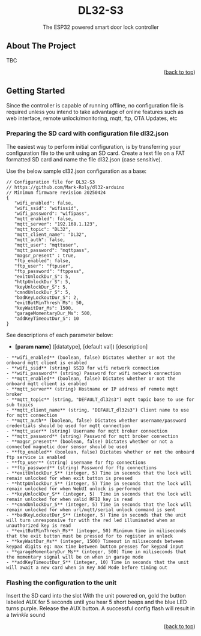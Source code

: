 <a id="readme-top"></a>
  <h1 align="center">DL32-S3</h1>
  <p align="center">
    The ESP32 powered smart door lock controller
    <br />
  </p>

<!-- ABOUT THE PROJECT -->
## About The Project

TBC
<p align="right">(<a href="#readme-top">back to top</a>)</p>

<!-- GETTING STARTED -->
## Getting Started

Since the controller is capable of running offline, no configuration file is required unless you intend to take advantage of online features such as web interface, remote unlock/monitoring, mqtt, ftp, OTA Updates, etc

### Preparing the SD card with configuration file dl32.json
The easiest way to perform initial configuration, is by transferring your configuration file to the unit using an SD card. Create a text file on a FAT formatted SD card and name the file dl32.json (case sensitive).

Use the below sample dl32.json configuration as a base:
 ```   
// Configuration file for DL32-S3
// https://github.com/Mark-Roly/dl32-arduino
// Minimum firmware revision 20250424
{
    "wifi_enabled": false,
    "wifi_ssid": "wifissid",
    "wifi_password": "wifipass",
    "mqtt_enabled": false,
    "mqtt_server": "192.168.1.123",
    "mqtt_topic": "DL32",
    "mqtt_client_name": "DL32",
    "mqtt_auth": false,
    "mqtt_user": "mqttuser",
    "mqtt_password": "mqttpass",
    "magsr_present" : true,
    "ftp_enabled": false,
    "ftp_user": "ftpuser",
    "ftp_password": "ftppass",
    "exitUnlockDur_S": 5,
    "httpUnlockDur_S": 5,
    "keyUnlockDur_S": 5,
    "cmndUnlockDur_S": 5,
    "badKeyLockoutDur_S": 2,
    "exitButMinThresh_Ms": 50,
    "keyWaitDur_Ms": 1500,
    "garageMomentaryDur_Ms": 500,
    "addKeyTimeoutDur_S": 10
}
```

See descriptions of each parameter below:

- **[param name]** ([datatype], [default val]) [description]
```
- **wifi_enabled** (boolean, false) Dictates whether or not the onboard mqtt client is enabled 
- **wifi_ssid** (string) SSID for wifi network connection
- **wifi_password** (string) Password for wifi network connection
- **mqtt_enabled** (boolean, false) Dictates whether or not the onboard mqtt client is enabled 
- **mqtt_server** (string) Hostname or IP address of remote mqtt broker
- **mqtt_topic** (string, "DEFAULT_dl32s3") mqtt topic base to use for sub topics
- **mqtt_client_name** (string, "DEFAULT_dl32s3") Client name to use for mqtt connection
- **mqtt_auth** (boolean, false) Dictates whether username/password credentials should be used for mqtt connection
- **mqtt_user** (string) Username for mqtt broker connection
- **mqtt_password** (string) Password for mqtt broker connection
- **magsr_present** (boolean, false) Dictates whether or not a connected magnetic door sensor should be used 
- **ftp_enabled** (boolean, false) Dictates whether or not the onboard ftp service is enabled 
- **ftp_user** (string) Username for ftp connections
- **ftp_password** (string) Password for ftp connections
- **exitUnlockDur_S** (integer, 5) Time in seconds that the lock will remain unlocked for when exit button is pressed
- **httpUnlockDur_S** (integer, 5) Time in seconds that the lock will remain unlocked for when WebUI unlock is performed
- **keyUnlockDur_S** (integer, 5)  Time in seconds that the lock will remain unlocked for when valid RFID key is read
- **cmndUnlockDur_S** (integer, 5) Time in seconds that the lock will remain unlocked for when url/mqtt/serial unlock command is sent
- **badKeyLockoutDur_S** (integer, 5) Time in seconds that the unit will turn unresponsive for with the red led illuminated when an unauthorized key is read
- **exitButMinThresh_Ms** (integer, 50) Minimum time in miliseconds that the exit button must be pressed for to register an unlock
- **keyWaitDur_Ms** (integer, 1500) Timeout in miliseconds between keypad digits eg: max time between button presses for keypad input
- **garageMomentaryDur_Ms** (integer, 500) Time in miliseconds that the momentary signal will be on when in garage mode
- **addKeyTimeoutDur_S** (integer, 10) Time in seconds that the unit will await a new card when in Key Add Mode before timing out
```

### Flashing the configuration to the unit
Insert the SD card into the slot
With the unit powered on, gold the button labeled AUX for 5 seconds until you hear 5 short beeps and the blue LED turns purple.
Release the AUX button.
A successful config flash will result in a *twinkle* sound
<p align="right">(<a href="#readme-top">back to top</a>)</p>
